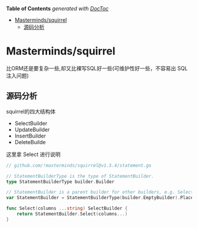 <!-- START doctoc generated TOC please keep comment here to allow auto update -->
<!-- DON'T EDIT THIS SECTION, INSTEAD RE-RUN doctoc TO UPDATE -->
**Table of Contents**  *generated with [DocToc](https://github.com/thlorenz/doctoc)*

- [Masterminds/squirrel](#mastermindssquirrel)
  - [源码分析](#%E6%BA%90%E7%A0%81%E5%88%86%E6%9E%90)

<!-- END doctoc generated TOC please keep comment here to allow auto update -->


# Masterminds/squirrel



比ORM还是要复杂一些,却又比裸写SQL好一些(可维护性好一些，不容易出 SQL注入问题)


## 源码分析

squirrel的四大结构体

- SelectBuilder
- UpdateBuilder
- InsertBuilder
- DeleteBuilde

这里拿 Select 进行说明

```go
// github.com/!masterminds/squirrel@v1.5.4/statement.go

// StatementBuilderType is the type of StatementBuilder.
type StatementBuilderType builder.Builder

// StatementBuilder is a parent builder for other builders, e.g. SelectBuilder.
var StatementBuilder = StatementBuilderType(builder.EmptyBuilder).PlaceholderFormat(Question)

func Select(columns ...string) SelectBuilder {
	return StatementBuilder.Select(columns...)
}

```